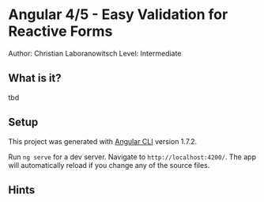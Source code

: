 # Angular 4/5 - Easy Validation for Reactive Forms   


Author: Christian Laboranowitsch
Level: Intermediate

## What is it?

tbd

## Setup 

This project was generated with [Angular CLI](https://github.com/angular/angular-cli) version 1.7.2.

Run `ng serve` for a dev server. Navigate to `http://localhost:4200/`. The app will automatically reload if you change any of the source files.

## Hints


